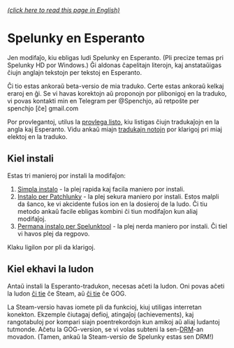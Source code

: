[*(click here to read this page in English)*](README-en.md)

# Spelunky en Esperanto

Jen modifaĵo, kiu ebligas ludi Spelunky en Esperanto. (Pli precize temas pri Spelunky HD por Windows.) Ĝi aldonas ĉapelitajn literojn, kaj anstataŭigas ĉiujn anglajn tekstojn per tekstoj en Esperanto.

Ĉi tio estas ankoraŭ beta-versio de mia traduko. Certe estas ankoraŭ kelkaj eraroj en ĝi. Se vi havas korektojn aŭ proponojn por plibonigoj en la traduko, vi povas kontakti min en Telegram per @Spenchjo, aŭ retpoŝte per spenchjo&nbsp;[ĉe]&nbsp;gmail.com

Por provlegantoj, utilus la [provlega listo](https://github.com/Rajzin/Spelunky-Esperanto-traduko/blob/master/provlega%20listo.txt), kiu listigas ĉiujn tradukaĵojn en la angla kaj Esperanto. Vidu ankaŭ miajn [tradukajn notojn](https://github.com/Rajzin/Spelunky-Esperanto-traduko/blob/master/tradukaj%20notoj.txt) por klarigoj pri miaj elektoj en la traduko.

## Kiel instali

Estas tri manieroj por instali la modifaĵon:

1. [Simpla instalo](kielinstali-simpla.md) - la plej rapida kaj facila maniero por instali.
2. [Instalo per Patchlunky](kielinstali-patchlunky.md) - la plej sekura maniero por instali. Estos malpli da ŝanco, ke vi akcidente fuŝos ion en la dosieroj de la ludo. Ĉi tiu metodo ankaŭ facile ebligas kombini ĉi tiun modifaĵon kun aliaj modifaĵoj.
3. [Permana instalo per Spelunktool](kielinstali-spelunktool.md) - la plej nerda maniero por instali. Ĉi tiel vi havos plej da regpovo.

Klaku ligilon por pli da klarigoj.

## Kiel ekhavi la ludon

Antaŭ instali la Esperanto-tradukon, necesas aĉeti la ludon. Oni povas aĉeti la ludon [ĉi tie](https://store.steampowered.com/app/239350/Spelunky/) ĉe Steam, aŭ [ĉi tie](https://www.gog.com/game/spelunky) ĉe GOG.

La Steam-versio havas iomete pli da funkcioj, kiuj utiligas interretan konekton. Ekzemple ĉiutagaj defioj, atingaĵoj (achievements), kaj rangotabuloj por kompari siajn poentrekordojn kun amikoj aŭ aliaj ludantoj tutmonde. Aĉetu la GOG-version, se vi volas subteni la sen-[DRM](https://eo.wikipedia.org/wiki/Digital_rights_management)-an movadon. (Tamen, ankaŭ la Steam-versio de Spelunky estas sen DRM!)
